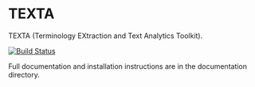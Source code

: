 # TEXTA

TEXTA (Terminology EXtraction and Text Analytics Toolkit).


[![Build Status](https://travis-ci.org/ekt68/texta.svg?branch=master)](https://travis-ci.org/ekt68/texta)


Full documentation and installation instructions are in the documentation directory.